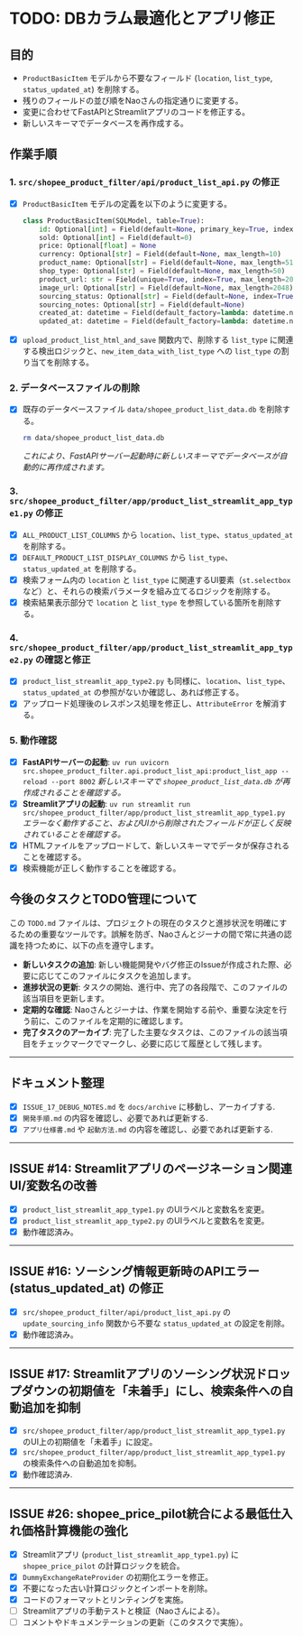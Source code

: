 # TODO: DBカラム最適化とアプリ修正

## 目的

*   `ProductBasicItem` モデルから不要なフィールド (`location`, `list_type`, `status_updated_at`) を削除する。
*   残りのフィールドの並び順をNaoさんの指定通りに変更する。
*   変更に合わせてFastAPIとStreamlitアプリのコードを修正する。
*   新しいスキーマでデータベースを再作成する。

## 作業手順

### 1. `src/shopee_product_filter/api/product_list_api.py` の修正

-   [x] `ProductBasicItem` モデルの定義を以下のように変更する。
    ```python
    class ProductBasicItem(SQLModel, table=True):
        id: Optional[int] = Field(default=None, primary_key=True, index=True)
        sold: Optional[int] = Field(default=0)
        price: Optional[float] = None
        currency: Optional[str] = Field(default=None, max_length=10)
        product_name: Optional[str] = Field(default=None, max_length=512)
        shop_type: Optional[str] = Field(default=None, max_length=50)
        product_url: str = Field(unique=True, index=True, max_length=2048)
        image_url: Optional[str] = Field(default=None, max_length=2048)
        sourcing_status: Optional[str] = Field(default=None, index=True, max_length=50)
        sourcing_notes: Optional[str] = Field(default=None)
        created_at: datetime = Field(default_factory=lambda: datetime.now(timezone.utc), nullable=False)
        updated_at: datetime = Field(default_factory=lambda: datetime.now(timezone.utc), nullable=False)
    ```
-   [x] `upload_product_list_html_and_save` 関数内で、削除する `list_type` に関連する検出ロジックと、`new_item_data_with_list_type` への `list_type` の割り当てを削除する。

### 2. データベースファイルの削除

-   [x] 既存のデータベースファイル `data/shopee_product_list_data.db` を削除する。
    ```bash
    rm data/shopee_product_list_data.db
    ```
    *これにより、FastAPIサーバー起動時に新しいスキーマでデータベースが自動的に再作成されます。*

### 3. `src/shopee_product_filter/app/product_list_streamlit_app_type1.py` の修正

-   [x] `ALL_PRODUCT_LIST_COLUMNS` から `location`、`list_type`、`status_updated_at` を削除する。
-   [x] `DEFAULT_PRODUCT_LIST_DISPLAY_COLUMNS` から `list_type`、`status_updated_at` を削除する。
-   [x] 検索フォーム内の `location` と `list_type` に関連するUI要素（`st.selectbox` など）と、それらの検索パラメータを組み立てるロジックを削除する。
-   [x] 検索結果表示部分で `location` と `list_type` を参照している箇所を削除する。

### 4. `src/shopee_product_filter/app/product_list_streamlit_app_type2.py` の確認と修正

-   [x] `product_list_streamlit_app_type2.py` も同様に、`location`、`list_type`、`status_updated_at` の参照がないか確認し、あれば修正する。
-   [x] アップロード処理後のレスポンス処理を修正し、`AttributeError` を解消する。

### 5. 動作確認

-   [x] **FastAPIサーバーの起動**:
    `uv run uvicorn src.shopee_product_filter.api.product_list_api:product_list_app --reload --port 8002`
    *新しいスキーマで `shopee_product_list_data.db` が再作成されることを確認する。*
-   [x] **Streamlitアプリの起動**:
    `uv run streamlit run src/shopee_product_filter/app/product_list_streamlit_app_type1.py`
    *エラーなく動作すること、およびUIから削除されたフィールドが正しく反映されていることを確認する。*
-   [x] HTMLファイルをアップロードして、新しいスキーマでデータが保存されることを確認する。
-   [x] 検索機能が正しく動作することを確認する。

## 今後のタスクとTODO管理について

この `TODO.md` ファイルは、プロジェクトの現在のタスクと進捗状況を明確にするための重要なツールです。誤解を防ぎ、Naoさんとジーナの間で常に共通の認識を持つために、以下の点を遵守します。

-   **新しいタスクの追加**: 新しい機能開発やバグ修正のIssueが作成された際、必要に応じてこのファイルにタスクを追加します。
-   **進捗状況の更新**: タスクの開始、進行中、完了の各段階で、このファイルの該当項目を更新します。
-   **定期的な確認**: Naoさんとジーナは、作業を開始する前や、重要な決定を行う前に、このファイルを定期的に確認します。
-   **完了タスクのアーカイブ**: 完了した主要なタスクは、このファイルの該当項目をチェックマークでマークし、必要に応じて履歴として残します。

---

## ドキュメント整理

-   [x] `ISSUE_17_DEBUG_NOTES.md` を `docs/archive` に移動し、アーカイブする.
-   [x] `開発手順.md` の内容を確認し、必要であれば更新する.
-   [x] `アプリ仕様書.md` や `起動方法.md` の内容を確認し、必要であれば更新する.

---

## ISSUE #14: Streamlitアプリのページネーション関連UI/変数名の改善

-   [x] `product_list_streamlit_app_type1.py` のUIラベルと変数名を変更。
-   [x] `product_list_streamlit_app_type2.py` のUIラベルと変数名を変更。
-   [x] 動作確認済み。

---

## ISSUE #16: ソーシング情報更新時のAPIエラー (status_updated_at) の修正

-   [x] `src/shopee_product_filter/api/product_list_api.py` の `update_sourcing_info` 関数から不要な `status_updated_at` の設定を削除。
-   [x] 動作確認済み。

---

## ISSUE #17: Streamlitアプリのソーシング状況ドロップダウンの初期値を「未着手」にし、検索条件への自動追加を抑制

-   [x] `src/shopee_product_filter/app/product_list_streamlit_app_type1.py` のUI上の初期値を「未着手」に設定。
-   [x] `src/shopee_product_filter/app/product_list_streamlit_app_type1.py` の検索条件への自動追加を抑制。
-   [x] 動作確認済み.

---

## ISSUE #26: shopee_price_pilot統合による最低仕入れ価格計算機能の強化

- [x] Streamlitアプリ (`product_list_streamlit_app_type1.py`) に `shopee_price_pilot` の計算ロジックを統合。
- [x] `DummyExchangeRateProvider` の初期化エラーを修正。
- [x] 不要になった古い計算ロジックとインポートを削除。
- [x] コードのフォーマットとリンティングを実施。
- [ ] Streamlitアプリの手動テストと検証（Naoさんによる）。
- [ ] コメントやドキュメンテーションの更新（このタスクで実施）。
